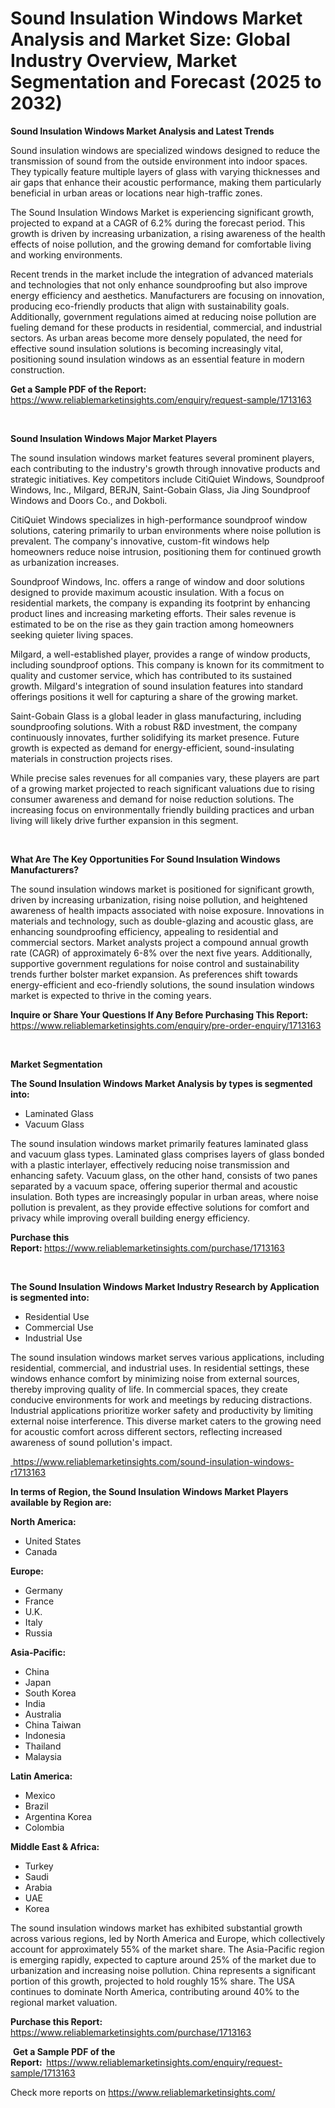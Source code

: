 <p><h1>Sound Insulation Windows Market Analysis and Market Size: Global Industry Overview, Market Segmentation and Forecast (2025 to 2032)</h1></p><p><strong>Sound Insulation Windows Market Analysis and Latest Trends</strong></p>
<p><p>Sound insulation windows are specialized windows designed to reduce the transmission of sound from the outside environment into indoor spaces. They typically feature multiple layers of glass with varying thicknesses and air gaps that enhance their acoustic performance, making them particularly beneficial in urban areas or locations near high-traffic zones. </p><p>The Sound Insulation Windows Market is experiencing significant growth, projected to expand at a CAGR of 6.2% during the forecast period. This growth is driven by increasing urbanization, a rising awareness of the health effects of noise pollution, and the growing demand for comfortable living and working environments. </p><p>Recent trends in the market include the integration of advanced materials and technologies that not only enhance soundproofing but also improve energy efficiency and aesthetics. Manufacturers are focusing on innovation, producing eco-friendly products that align with sustainability goals. Additionally, government regulations aimed at reducing noise pollution are fueling demand for these products in residential, commercial, and industrial sectors. As urban areas become more densely populated, the need for effective sound insulation solutions is becoming increasingly vital, positioning sound insulation windows as an essential feature in modern construction.</p></p>
<p><strong>Get a Sample PDF of the Report:&nbsp;</strong> <a href="https://www.reliablemarketinsights.com/enquiry/request-sample/1713163?utm_campaign=2117&utm_medium=2&utm_source=Github&utm_content=ia&utm_term=28032025&utm_id=sound-insulation-windows">https://www.reliablemarketinsights.com/enquiry/request-sample/1713163</a></p>
<p>&nbsp;</p>
<p><strong>Sound Insulation Windows Major Market Players</strong></p>
<p><p>The sound insulation windows market features several prominent players, each contributing to the industry's growth through innovative products and strategic initiatives. Key competitors include CitiQuiet Windows, Soundproof Windows, Inc., Milgard, BERJN, Saint-Gobain Glass, Jia Jing Soundproof Windows and Doors Co., and Dokboli.</p><p>CitiQuiet Windows specializes in high-performance soundproof window solutions, catering primarily to urban environments where noise pollution is prevalent. The company's innovative, custom-fit windows help homeowners reduce noise intrusion, positioning them for continued growth as urbanization increases.</p><p>Soundproof Windows, Inc. offers a range of window and door solutions designed to provide maximum acoustic insulation. With a focus on residential markets, the company is expanding its footprint by enhancing product lines and increasing marketing efforts. Their sales revenue is estimated to be on the rise as they gain traction among homeowners seeking quieter living spaces.</p><p>Milgard, a well-established player, provides a range of window products, including soundproof options. This company is known for its commitment to quality and customer service, which has contributed to its sustained growth. Milgard's integration of sound insulation features into standard offerings positions it well for capturing a share of the growing market.</p><p>Saint-Gobain Glass is a global leader in glass manufacturing, including soundproofing solutions. With a robust R&D investment, the company continuously innovates, further solidifying its market presence. Future growth is expected as demand for energy-efficient, sound-insulating materials in construction projects rises.</p><p>While precise sales revenues for all companies vary, these players are part of a growing market projected to reach significant valuations due to rising consumer awareness and demand for noise reduction solutions. The increasing focus on environmentally friendly building practices and urban living will likely drive further expansion in this segment.</p></p>
<p>&nbsp;</p>
<p><strong>What Are The Key Opportunities For Sound Insulation Windows Manufacturers?</strong></p>
<p><p>The sound insulation windows market is positioned for significant growth, driven by increasing urbanization, rising noise pollution, and heightened awareness of health impacts associated with noise exposure. Innovations in materials and technology, such as double-glazing and acoustic glass, are enhancing soundproofing efficiency, appealing to residential and commercial sectors. Market analysts project a compound annual growth rate (CAGR) of approximately 6-8% over the next five years. Additionally, supportive government regulations for noise control and sustainability trends further bolster market expansion. As preferences shift towards energy-efficient and eco-friendly solutions, the sound insulation windows market is expected to thrive in the coming years.</p></p>
<p><strong>Inquire or Share Your Questions If Any Before Purchasing This Report:</strong> <a href="https://www.reliablemarketinsights.com/enquiry/pre-order-enquiry/1713163?utm_campaign=2117&utm_medium=2&utm_source=Github&utm_content=ia&utm_term=28032025&utm_id=sound-insulation-windows">https://www.reliablemarketinsights.com/enquiry/pre-order-enquiry/1713163</a></p>
<p>&nbsp;</p>
<p><strong>Market Segmentation</strong></p>
<p><strong>The Sound Insulation Windows Market Analysis by types is segmented into:</strong></p>
<p><ul><li>Laminated Glass</li><li>Vacuum Glass</li></ul></p>
<p><p>The sound insulation windows market primarily features laminated glass and vacuum glass types. Laminated glass comprises layers of glass bonded with a plastic interlayer, effectively reducing noise transmission and enhancing safety. Vacuum glass, on the other hand, consists of two panes separated by a vacuum space, offering superior thermal and acoustic insulation. Both types are increasingly popular in urban areas, where noise pollution is prevalent, as they provide effective solutions for comfort and privacy while improving overall building energy efficiency.</p></p>
<p><strong>Purchase this Report:&nbsp;</strong><a href="https://www.reliablemarketinsights.com/purchase/1713163?utm_campaign=2117&utm_medium=2&utm_source=Github&utm_content=ia&utm_term=28032025&utm_id=sound-insulation-windows">https://www.reliablemarketinsights.com/purchase/1713163</a></p>
<p>&nbsp;</p>
<p><strong>The Sound Insulation Windows Market Industry Research by Application is segmented into:</strong></p>
<p><ul><li>Residential Use</li><li>Commercial Use</li><li>Industrial Use</li></ul></p>
<p><p>The sound insulation windows market serves various applications, including residential, commercial, and industrial uses. In residential settings, these windows enhance comfort by minimizing noise from external sources, thereby improving quality of life. In commercial spaces, they create conducive environments for work and meetings by reducing distractions. Industrial applications prioritize worker safety and productivity by limiting external noise interference. This diverse market caters to the growing need for acoustic comfort across different sectors, reflecting increased awareness of sound pollution's impact.</p></p>
<p><a href="https://www.reliablemarketinsights.com/sound-insulation-windows-r1713163?utm_campaign=2117&utm_medium=2&utm_source=Github&utm_content=ia&utm_term=28032025&utm_id=sound-insulation-windows">&nbsp;https://www.reliablemarketinsights.com/sound-insulation-windows-r1713163</a></p>
<p><strong>In terms of Region, the Sound Insulation Windows Market Players available by Region are:</strong></p>
<p>
    <p> <strong> North America: </strong>
        <ul>
            <li>United States</li>
            <li>Canada</li>
        </ul>
        </p> 
    <p> <strong> Europe: </strong>
        <ul>
            <li>Germany</li>
            <li>France</li>
            <li>U.K.</li>
            <li>Italy</li>
            <li>Russia</li>
        </ul>
        </p> 
    <p> <strong> Asia-Pacific: </strong>
        <ul>
            <li>China</li>
            <li>Japan</li>
            <li>South Korea</li>
            <li>India</li>
            <li>Australia</li>
            <li>China Taiwan</li>
            <li>Indonesia</li>
            <li>Thailand</li>
            <li>Malaysia</li>
        </ul>
        </p> 
    <p> <strong> Latin America: </strong>
        <ul>
            <li>Mexico</li>
            <li>Brazil</li>
            <li>Argentina Korea</li>
            <li>Colombia</li>
        </ul>
        </p> 
    <p> <strong> Middle East & Africa: </strong>
        <ul>
            <li>Turkey</li>
            <li>Saudi</li>
            <li>Arabia</li>
            <li>UAE</li>
            <li>Korea</li>
        </ul>
    </p>
    </p>
<p><p>The sound insulation windows market has exhibited substantial growth across various regions, led by North America and Europe, which collectively account for approximately 55% of the market share. The Asia-Pacific region is emerging rapidly, expected to capture around 25% of the market due to urbanization and increasing noise pollution. China represents a significant portion of this growth, projected to hold roughly 15% share. The USA continues to dominate North America, contributing around 40% to the regional market valuation.</p></p>
<p><strong>Purchase this Report: </strong><a href="https://www.reliablemarketinsights.com/purchase/1713163?utm_campaign=2117&utm_medium=2&utm_source=Github&utm_content=ia&utm_term=28032025&utm_id=sound-insulation-windows">https://www.reliablemarketinsights.com/purchase/1713163</a></p>
<p>&nbsp;<strong>Get a Sample PDF of the Report:&nbsp;&nbsp;</strong><a href="https://www.reliablemarketinsights.com/enquiry/request-sample/1713163?utm_campaign=2117&utm_medium=2&utm_source=Github&utm_content=ia&utm_term=28032025&utm_id=sound-insulation-windows">https://www.reliablemarketinsights.com/enquiry/request-sample/1713163</a></p>
<p><strong></strong></p>
<p>Check more reports on <a href="https://www.reliablemarketinsights.com/?utm_campaign=2117&utm_medium=2&utm_source=Github&utm_content=ia&utm_term=28032025&utm_id=sound-insulation-windows">https://www.reliablemarketinsights.com/</a></p>